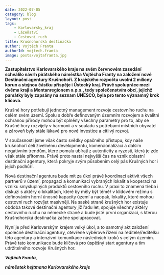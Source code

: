 ```yaml
---
date: 2022-07-05
category: blog
layout: post
tags:
    - Karlovarsky_kraj
    - Lázeňství
    - Cestovní_ruch
title: Krušnohorská destinačka
author: Vojtěch Franta
authorId: vojtech.franta
image: posts/vojtafranta.jpg
---
```

**Zastupitelstvo Karlovarského kraje na svém červnovém zasedání schválilo návrh pirátského náměstka Vojtěcha Franty na založení nové Destinační agentury Krušnohoří. Z krajského rozpočtu uvolní 2 miliony korun a stejnou částku přispěje i Ústecký kraj. Právě spolupráce mezi dvěma kraji a Montanregionem o.p.s., tedy společenstvím obcí, jejichž památky byly zapsány na seznam UNESCO, byla pro tento významný krok klíčová.**


Krušné hory potřebují jednotný management rozvoje cestovního ruchu na celém svém území. Spolu s dobře definovaným územním rozvojem a kvalitní ochranou přírody mohou být splněny všechny parametry pro to, aby se Krušné hory rozvíjely v harmonii a v souladu s potřebami místních obyvatel a zároveň byly stále lákavé pro nové investice a citlivý rozvoj.

V současnosti jsme však často svědky opačného přístupu, kdy naše krušnohoří čelí živelnému developmentu, komercionalizaci a dalším negativním trendům, které pomalu ubírají z autenticity a ryzosti, která je zde však stále přítomna. Právě proto nastal nejvyšší čas na vznik oblastní destinační agentury, která pokryje svým působením celý pás Krušných hor i jejich podhůří.

Nová destinační agentura bude mít za úkol právě koordinaci aktivit všech partnerů v území, propagaci a komunikaci vybraných lokalit a kooperaci na vzniku smysluplných produktů cestovního ruchu. V praxi to znamená třeba i diskuzi s aktéry o lokalitách, které by měly být téměř v klidovém režimu s definováním horní únosné kapacity území a naopak, lokality, které mohou cestovní ruch rozvíjet masivněji. Na saské straně krušných hor existuje obdoba takové destinační agentury již řadu let, spojuje všechny aktéry cestovního ruchu na německé straně a bude jistě první organizací, s kterou Krušnohorská destinačka začne spolupracovat.

Nyní je před Karlovarským krajem velký úkol, a to samotný akt založení společné destinační agentury, otevřené výběrové řízení na ředitele/ředitelku této agentury a intenzivní komunikace následných kroků s celým územím. Právě tato komunikace bude klíčová pro úspěšný start agentury a tím udržitelného rozvoje Krušných hor.

***Vojtěch Franta,***

***náměstek hejtmana Karlovarského kraje***



